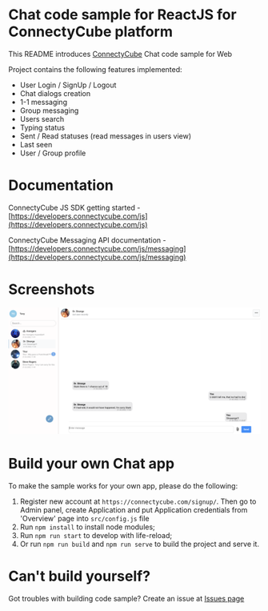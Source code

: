 # Chat code sample for ReactJS for ConnectyCube platform

This README introduces [ConnectyCube](https://connectycube.com/) Chat code sample for Web <br/>

Project contains the following features implemented:

- User Login / SignUp / Logout
- Chat dialogs creation
- 1-1 messaging
- Group messaging
- Users search
- Typing status
- Sent / Read statuses (read messages in users view)
- Last seen
- User / Group profile

# Documentation

ConnectyCube JS SDK getting started - [https://developers.connectycube.com/js](https://developers.connectycube.com/js)

ConnectyCube Messaging API documentation - [https://developers.connectycube.com/js/messaging](https://developers.connectycube.com/js/messaging)

# Screenshots

<img src = "./src/images/screenshot.png">

# Build your own Chat app

To make the sample works for your own app, please do the following:

1.  Register new account at `https://connectycube.com/signup/`. Then go to Admin panel, create Application and  put Application credentials from 'Overview' page into `src/config.js` file
2. Run  `npm install` to install node modules;
3. Run `npm run start` to develop with life-reload;
4. Or run `npm run build` and `npm run serve` to build the project and serve it.

# Can't build yourself?

Got troubles with building code sample? Create an issue at [Issues page](https://github.com/ConnectyCube/connectycube-web-samples/issues)
